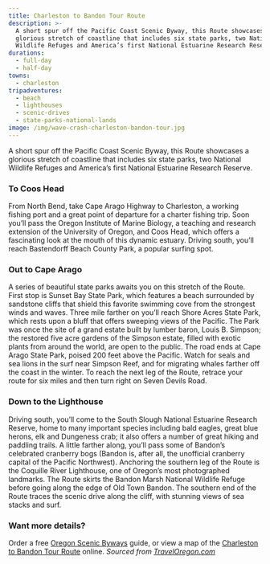 ```yaml
---
title: Charleston to Bandon Tour Route
description: >-
  A short spur off the Pacific Coast Scenic Byway, this Route showcases a
  glorious stretch of coastline that includes six state parks, two National
  Wildlife Refuges and America’s first National Estuarine Research Reserve.
durations:
  - full-day
  - half-day
towns:
  - charleston
tripadventures:
  - beach
  - lighthouses
  - scenic-drives
  - state-parks-national-lands
image: /img/wave-crash-charleston-bandon-tour.jpg
---
```

A short spur off the Pacific Coast Scenic Byway, this Route showcases a glorious stretch of coastline that includes six state parks, two National Wildlife Refuges and America’s first National Estuarine Research Reserve.

### To Coos Head

From North Bend, take Cape Arago Highway to Charleston, a working fishing port and a great point of departure for a charter fishing trip. Soon you’ll pass the Oregon Institute of Marine Biology, a teaching and research extension of the University of Oregon, and Coos Head, which offers a fascinating look at the mouth of this dynamic estuary. Driving south, you’ll reach Bastendorff Beach County Park, a popular surfing spot.

### Out to Cape Arago

A series of beautiful state parks awaits you on this stretch of the Route. First stop is Sunset Bay State Park, which features a beach surrounded by sandstone cliffs that shield this favorite swimming cove from the strongest winds and waves. Three mile farther on you’ll reach Shore Acres State Park, which rests upon a bluff that offers sweeping views of the Pacific. The Park was once the site of a grand estate built by lumber baron, Louis B. Simpson; the restored five acre gardens of the Simpson estate, filled with exotic plants from around the world, are open to the public. The road ends at Cape Arago State Park, poised 200 feet above the Pacific. Watch for seals and sea lions in the surf near Simpson Reef, and for migrating whales farther off the coast in the winter. To reach the next leg of the Route, retrace your route for six miles and then turn right on Seven Devils Road.

### Down to the Lighthouse

Driving south, you’ll come to the South Slough National Estuarine Research Reserve, home to many important species including bald eagles, great blue herons, elk and Dungeness crab; it also offers a number of great hiking and paddling trails. A little farther along, you’ll pass some of Bandon’s celebrated cranberry bogs (Bandon is, after all, the unofficial cranberry capital of the Pacific Northwest). Anchoring the southern leg of the Route is the Coquille River Lighthouse, one of Oregon’s most photographed landmarks. The Route skirts the Bandon Marsh National Wildlife Refuge before going along the edge of Old Town Bandon. The southern end of the Route traces the scenic drive along the cliff, with stunning views of sea stacks and surf.

### Want more details?

Order a free <a href="https://traveloregon.com/travel-guides/" target="_blank"> Oregon Scenic Byways</a> guide, or view a map of the <a href="http://www.journalgraphicsdigitalpublications.com/epubs/MEDIAMERICA/ScenicByWaysGuide2016/viewer/desktop/#page/58" target="_blank">Charleston to Bandon Tour Route</a> online. _Sourced from <a href="https://traveloregon.com/things-to-do/trip-ideas/scenic-drives/charleston-to-bandon-tour-route/" target="_blank">TravelOregon.com</a>_
